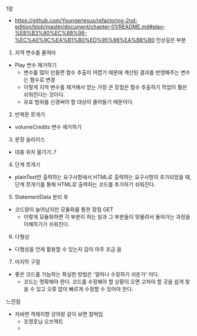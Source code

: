 1장
- https://github.com/Youngerjesus/refactoring-2nd-edition/blob/master/document/chapter-01/README.md#play-%EB%B3%80%EC%88%98-%EC%A0%9C%EA%B1%B0%ED%95%98%EA%B8%B0
인상깊은 부분
1. 지역 변수를 줄여라
- Play 변수 제거하기
  - 변수를 많이 만들면 함수 추출이 어렵기 때문에 계산된 결과를 반영해주는 변수는 함수로 변경
  - 이렇게 지역 변수를 제거해서 얻는 가장 큰 장점은 함수 추출하기 작업이 훨씬 쉬워진다는 것이다.
  - 유효 범위를 신경써야 할 대상이 줄어들기 때문이다.

2. 반복문 쪼개기
- volumeCredits 변수 제거하기

3. 문장 슬라이스
- 대충 위치 옮기기..?

4. 단계 쪼개기
- plainText만 출력하는 요구사항에서 HTML로 출력하는 요구사항이 추가되었을 때, 단계 쪼개기를 통해 HTML로 출력하는 코드를 추가하기 쉬워진다.

5. StatementData 분리 후
- 코드량이 늘어났지만 모듈화를 통한 장점 GET
  - 이렇게 모듈화하면 각 부분이 하는 일과 그 부분들이 맞물려서 돌아가는 과정을 이해하기가 쉬워진다.

6. 다형성
- 다형성을 언제 활용할 수 있는지 감이 아주 조금 옴

7. 마지막 구절
- 좋은 코드를 가늠하는 확실한 방법은 '얼마나 수정하기 쉬운가' 이다.
  - 코드는 명확해야 한다. 코드를 수정해야 할 상황이 오면 고쳐야 할 곳을 쉽게 찾을 수 있고 오류 없이 빠르게 수정할 수 있어야 한다.

느낀점
- 자바면 객체지향 강의랑 같이 보면 찰떡임
  - 조영호님 오브젝트 
  - 